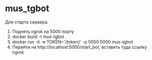 # mus_tgbot

Для старта сервера:

1. Поднять ngrok на 5000 порту
2. docker build -t mus-tgbot .
3. docker run -it -e TOKEN='{token}' -p 5000:5000 mus-tgbot
4. Перейти на http://localhost:5000/start_bot, вставить туда ссылку ngrok
